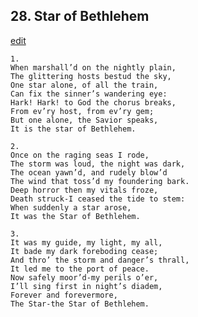 
## 28.  Star of Bethlehem
[edit](https://docs.google.com/document/d/1ItB0LsgJ7FaJq4PxWquz1BHiZODd90XD/edit?mode=html)



    1. 
    When marshall’d on the nightly plain, 
    The glittering hosts bestud the sky, 
    One star alone, of all the train, 
    Can fix the sinner’s wandering eye: 
    Hark! Hark! to God the chorus breaks, 
    From ev’ry host, from ev’ry gem; 
    But one alone, the Savior speaks, 
    It is the star of Bethlehem.

    2. 
    Once on the raging seas I rode, 
    The storm was loud, the night was dark, 
    The ocean yawn’d, and rudely blow’d 
    The wind that toss’d my foundering bark. 
    Deep horror then my vitals froze, 
    Death struck-I ceased the tide to stem: 
    When suddenly a star arose, 
    It was the Star of Bethlehem.

    3. 
    It was my guide, my light, my all, 
    It bade my dark foreboding cease; 
    And thro’ the storm and danger’s thrall, 
    It led me to the port of peace. 
    Now safely moor’d-my perils o’er, 
    I’ll sing first in night’s diadem, 
    Forever and forevermore, 
    The Star-the Star of Bethlehem.
